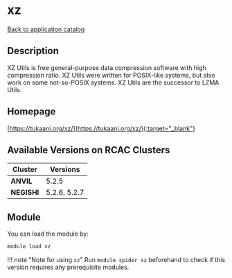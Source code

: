 # xz

[Back to application catalog](../app_catalog.md)

## Description

XZ Utils is free general-purpose data compression software with high compression ratio. XZ Utils were written for POSIX-like systems, but also work on some not-so-POSIX systems. XZ Utils are the successor to LZMA Utils.

## Homepage

[https://tukaani.org/xz/](https://tukaani.org/xz/){:target="_blank"}

## Available Versions on RCAC Clusters

|Cluster|Versions|
|---|---|
**ANVIL**|5.2.5
**NEGISHI**|5.2.6, 5.2.7

## Module

You can load the module by:

```bash
module load xz
```

!!! note "Note for using `xz`"
    Run `module spider xz` beforehand to check if this version requires any prerequisite modules.
